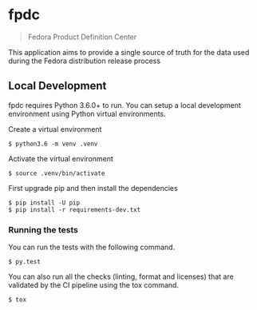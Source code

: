 # fpdc
> Fedora Product Definition Center

This application aims to provide a single source of truth for the data used during the Fedora distribution release process

## Local Development

fpdc requires Python 3.6.0+ to run. You can setup a local development environment using Python virtual environments.

Create a virtual environment

```
$ python3.6 -m venv .venv
```

Activate the virtual environment

```
$ source .venv/bin/activate
```

First upgrade pip and then install the dependencies

```
$ pip install -U pip
$ pip install -r requirements-dev.txt
```

### Running the tests

You can run the tests with the following command.

```
$ py.test
```

You can also run all the checks (linting, format and licenses) that are validated by the CI pipeline using the tox command.

```
$ tox
```
